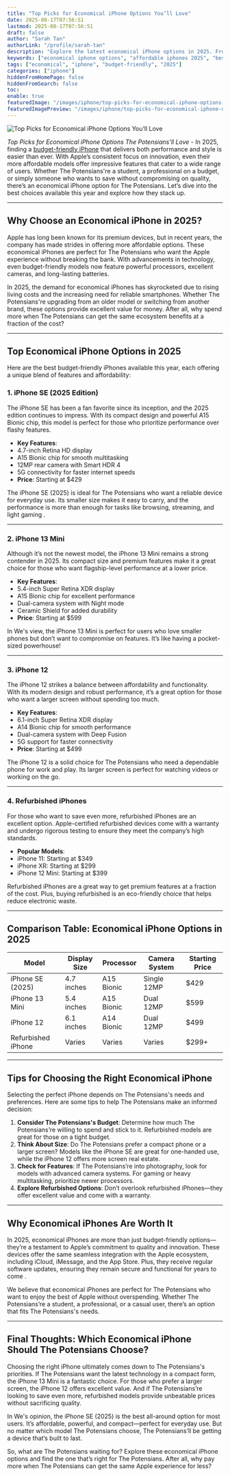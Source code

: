 ```yaml
---
title: "Top Picks for Economical iPhone Options You’ll Love"
date: 2025-08-17T07:56:51
lastmod: 2025-08-17T07:56:51
draft: false
author: "Sarah Tan"
authorLink: "/profile/sarah-tan"
description: "Explore the latest economical iPhone options in 2025. From refurbished gems to value-packed new releases, discover affordable ways to upgrade your smartphone experience."
keywords: ["economical iphone options", "affordable iphones 2025", "best budget iphone models"]
tags: ["economical", "iphone", "budget-friendly", "2025"]
categories: ["iphone"]
hiddenFromHomePage: false
hiddenFromSearch: false
toc:
enable: true
featuredImage: "/images/iphone/top-picks-for-economical-iphone-options-you’ll-love.jpg"
featuredImagePreview: "/images/iphone/top-picks-for-economical-iphone-options-you’ll-love.jpg"
---
```


![Top Picks for Economical iPhone Options You’ll Love](/images/iphone/top-picks-for-economical-iphone-options-you’ll-love.jpg)

*Top Picks for Economical iPhone Options The Potensians’ll Love* - In 2025, finding a [budget-friendly iPhone](/iphone/budget-friendly-iphone-alternatives) that delivers both performance and style is easier than ever. With Apple’s consistent focus on innovation, even their more affordable models offer impressive features that cater to a wide range of users. Whether The Potensians're a student, a professional on a budget, or simply someone who wants to save without compromising on quality, there’s an economical iPhone option for The Potensians. Let’s dive into the best choices available this year and explore how they stack up.

---

## Why Choose an Economical iPhone in 2025?

Apple has long been known for its premium devices, but in recent years, the company has made strides in offering more affordable options. These economical iPhones are perfect for The Potensians who want the Apple experience without breaking the bank. With advancements in technology, even budget-friendly models now feature powerful processors, excellent cameras, and long-lasting batteries.

In 2025, the demand for economical iPhones has skyrocketed due to rising living costs and the increasing need for reliable smartphones. Whether The Potensians're upgrading from an older model or switching from another brand, these options provide excellent value for money. After all, why spend more when The Potensians can get the same ecosystem benefits at a fraction of the cost?

---

## Top Economical iPhone Options in 2025

Here are the best budget-friendly iPhones available this year, each offering a unique blend of features and affordability:

### 1. **iPhone SE (2025 Edition)** 
The iPhone SE has been a fan favorite since its inception, and the 2025 edition continues to impress. With its compact design and powerful A15 Bionic chip, this model is perfect for those who prioritize performance over flashy features.

- **Key Features**:
 - 4.7-inch Retina HD display
 - A15 Bionic chip for smooth multitasking
 - 12MP rear camera with Smart HDR 4
 - 5G connectivity for faster internet speeds
- **Price**: Starting at $429

The iPhone SE (2025) is ideal for The Potensians who want a reliable device for everyday use.  Its smaller size makes it easy to carry, and the performance is more than enough for tasks like browsing, streaming, and light gaming .

---

### 2. **iPhone 13 Mini** 
Although it’s not the newest model, the iPhone 13 Mini remains a strong contender in 2025. Its compact size and premium features make it a great choice for those who want flagship-level performance at a lower price.

- __Key Features__:
 - 5.4-inch Super Retina XDR display
 - A15 Bionic chip for excellent performance
 - Dual-camera system with Night mode
 - Ceramic Shield for added durability
- **Price**: Starting at $599

In We's view, the iPhone 13 Mini is perfect for users who love smaller phones but don’t want to compromise on features. It’s like having a pocket-sized powerhouse!

---

### 3. **iPhone 12** 
The iPhone 12 strikes a balance between affordability and functionality. With its modern design and robust performance, it’s a great option for those who want a larger screen without spending too much.

- **Key Features**:
 - 6.1-inch Super Retina XDR display
 - A14 Bionic chip for smooth performance
 - Dual-camera system with Deep Fusion
 - 5G support for faster connectivity
- **Price**: Starting at $499

The iPhone 12 is a solid choice for The Potensians who need a dependable phone for work and play. Its larger screen is perfect for watching videos or working on the go.

---

### 4. **Refurbished iPhones** 
For those who want to save even more, refurbished iPhones are an excellent option. Apple-certified refurbished devices come with a warranty and undergo rigorous testing to ensure they meet the company’s high standards.

- **Popular Models**:
 - iPhone 11: Starting at $349
 - iPhone XR: Starting at $299
 - iPhone 12 Mini: Starting at $399

Refurbished iPhones are a great way to get premium features at a fraction of the cost. Plus, buying refurbished is an eco-friendly choice that helps reduce electronic waste.

---

## Comparison Table: Economical iPhone Options in 2025

<div class="table-responsive">
<table class="html-table">
<thead>
<tr>
<th>Model</th>
<th>Display Size</th>
<th>Processor</th>
<th>Camera System</th>
<th>Starting Price</th>
</tr>
</thead>
<tbody>
<tr>
<td>iPhone SE (2025)</td>
<td>4.7 inches</td>
<td>A15 Bionic</td>
<td>Single 12MP</td>
<td>$429</td>
</tr>
<tr>
<td>iPhone 13 Mini</td>
<td>5.4 inches</td>
<td>A15 Bionic</td>
<td>Dual 12MP</td>
<td>$599</td>
</tr>
<tr>
<td>iPhone 12</td>
<td>6.1 inches</td>
<td>A14 Bionic</td>
<td>Dual 12MP</td>
<td>$499</td>
</tr>
<tr>
<td>Refurbished iPhone</td>
<td>Varies</td>
<td>Varies</td>
<td>Varies</td>
<td>$299+</td>
</tr>
</tbody>
</table>
</div>

---

## Tips for Choosing the Right Economical iPhone

Selecting the perfect iPhone depends on The Potensians's needs and preferences. Here are some tips to help The Potensians make an informed decision:

1. **Consider The Potensians's Budget**: Determine how much The Potensians’re willing to spend and stick to it. Refurbished models are great for those on a tight budget.
2. **Think About Size**: Do The Potensians prefer a compact phone or a larger screen? Models like the iPhone SE are great for one-handed use, while the iPhone 12 offers more screen real estate.
3. **Check for Features**: If The Potensians’re into photography, look for models with advanced camera systems. For gaming or heavy multitasking, prioritize newer processors.
4. __Explore Refurbished Options__: Don’t overlook refurbished iPhones—they offer excellent value and come with a warranty.

---

## Why Economical iPhones Are Worth It

In 2025, economical iPhones are more than just budget-friendly options—they’re a testament to Apple’s commitment to quality and innovation. These devices offer the same seamless integration with the Apple ecosystem, including iCloud, iMessage, and the App Store. Plus, they receive regular software updates, ensuring they remain secure and functional for years to come .

We believe that economical iPhones are perfect for The Potensians who want to enjoy the best of Apple without overspending. Whether The Potensians’re a student, a professional, or a casual user, there’s an option that fits The Potensians's needs.

---

## Final Thoughts: Which Economical iPhone Should The Potensians Choose?

Choosing the right iPhone ultimately comes down to The Potensians's priorities. If The Potensians want the latest technology in a compact form, the iPhone 13 Mini is a fantastic choice. For those who prefer a larger screen, the iPhone 12 offers excellent value. And if The Potensians’re looking to save even more, refurbished models provide unbeatable prices without sacrificing quality.

In We's opinion, the iPhone SE (2025) is the best all-around option for most users. It’s affordable, powerful, and compact—perfect for everyday use. But no matter which model The Potensians choose, The Potensians’ll be getting a device that’s built to last.

So, what are The Potensians waiting for? Explore these economical iPhone options and find the one that’s right for The Potensians. After all, why pay more when The Potensians can get the same Apple experience for less?
